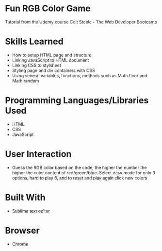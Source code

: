 # Fun RGB Color Game
Tutorial from the Udemy course Colt Steele - The Web Developer Bootcamp

# Skills Learned 
- How to setup HTML page and structure
- Linking JavaScript to HTML document
- Linking CSS to stylsheet
- Styling page and div containers with CSS
- Using several variables, functions, methods such as Math.floor and Math.random

# Programming Languages/Libraries Used
- HTML
- CSS
- JavaScript

# User Interaction
- Guess the RGB color based on the code, the higher the number the higher the color content of red/green/blue. Select easy mode for only 3 options, hard to play 6, and to reset and play again click new colors 

# Built With
- Sublime text editor

# Browser
- Chrome
